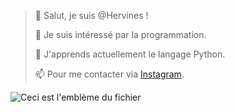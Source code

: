 > 👋 Salut, je suis @Hervines !
>
> 👀 Je suis intéressé par la programmation.
>
> 🌱 J'apprends actuellement le langage Python.
>
> 📫 Pour me contacter via [Instagram](https://www.instagram.com/codingcodeasmr/).

![Ceci est l'emblème du fichier](https://myoctocat.com/assets/images/base-octocat.svg)
